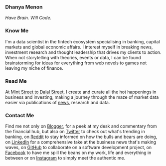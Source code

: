 ### Dhanya Menon

*Have Brain. Will Code.*

### Know Me

I'm a data scientist in the fintech ecosystem specialising in banking, capital markets and global economic affairs. I interest myself in breaking news, investment research and thought leadership that drives my clients to action. When not storytelling with theories, events or data, I can be found brainstorming for ideas for everything from web novels to games not leaving my niche of finance. 

### Read Me

At [Mint Street to Dalal Street](https://mintstreettodalalstreet.wordpress.com/), I create and curate all the hot happenings in business and investing, making a journey through the maze of market data easier via publications of [news](https://news.google.com/publications/CAAqBwgKML7MqQswsNfBAw?ceid=IN:en), research and data.

### Contact Me 

Find me not only on [Blogger](https://www.blogger.com/profile/10908435327590944385), for a peek at my desk and commentary from the financial hub, but also on [Twitter](https://www.twitter.com/mizdhanyamenon) to check out what's trending in banking, on [Reddit](https://www.reddit.com/user/dominadhanyamenonmba) to stay informed on how the bulls and bears are doing, on [LinkedIn](https://www.linkedin.com/in/sayidadhanyamenonmba) for a comprehensive take at the business news that's making waves, on [GitHub](https://www.github.com/signorinadhanyamenonmba) to collaborate on a software development project, on [Facebook](https://www.facebook.com/susridhanyamenonmba) to have me spill the beans on my work, life and everything in between or on [Instagram](https://www.instagram.com/srtadhanyamenonmba) to simply meet the authentic me.
